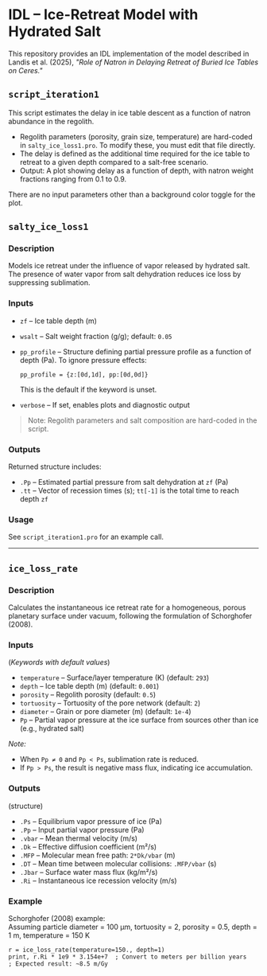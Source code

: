 # IDL – Ice-Retreat Model with Hydrated Salt

This repository provides an IDL implementation of the model described in Landis et al. (2025), *"Role of Natron in Delaying Retreat of Buried Ice Tables on Ceres."*

## `script_iteration1`

This script estimates the delay in ice table descent as a function of natron abundance in the regolith.

- Regolith parameters (porosity, grain size, temperature) are hard-coded in `salty_ice_loss1.pro`. To modify these, you must edit that file directly.
- The delay is defined as the additional time required for the ice table to retreat to a given depth compared to a salt-free scenario.
- Output: A plot showing delay as a function of depth, with natron weight fractions ranging from 0.1 to 0.9.

There are no input parameters other than a background color toggle for the plot.

## `salty_ice_loss1`

### Description

Models ice retreat under the influence of vapor released by hydrated salt. The presence of water vapor from salt dehydration reduces ice loss by suppressing sublimation.

### Inputs

- `zf` – Ice table depth (m)  
- `wsalt` – Salt weight fraction (g/g); default: `0.05`  
- `pp_profile` – Structure defining partial pressure profile as a function of depth (Pa). To ignore pressure effects:

  ```idl
  pp_profile = {z:[0d,1d], pp:[0d,0d]}
  ```

  This is the default if the keyword is unset.

- `verbose` – If set, enables plots and diagnostic output  

> Note: Regolith parameters and salt composition are hard-coded in the script.

### Outputs

Returned structure includes:

- `.Pp` – Estimated partial pressure from salt dehydration at `zf` (Pa)  
- `.tt` – Vector of recession times (s); `tt[-1]` is the total time to reach depth `zf`

### Usage

See `script_iteration1.pro` for an example call.

---

## `ice_loss_rate`

### Description

Calculates the instantaneous ice retreat rate for a homogeneous, porous planetary surface under vacuum, following the formulation of Schorghofer (2008).

### Inputs  
(*Keywords with default values*)

- `temperature` – Surface/layer temperature (K) (default: `293`)  
- `depth` – Ice table depth (m) (default: `0.001`)  
- `porosity` – Regolith porosity (default: `0.5`)  
- `tortuosity` – Tortuosity of the pore network (default: `2`)  
- `diameter` – Grain or pore diameter (m) (default: `1e-4`)  
- `Pp` – Partial vapor pressure at the ice surface from sources other than ice (e.g., hydrated salt)  

*Note:*

- When `Pp ≠ 0` and `Pp < Ps`, sublimation rate is reduced.  
- If `Pp > Ps`, the result is negative mass flux, indicating ice accumulation.

### Outputs  
(structure)

- `.Ps` – Equilibrium vapor pressure of ice (Pa)  
- `.Pp` – Input partial vapor pressure (Pa)  
- `.vbar` – Mean thermal velocity (m/s)  
- `.Dk` – Effective diffusion coefficient (m²/s)  
- `.MFP` – Molecular mean free path: `2*Dk/vbar` (m)  
- `.DT` – Mean time between molecular collisions: `.MFP/vbar` (s)  
- `.Jbar` – Surface water mass flux (kg/m²/s)  
- `.Ri` – Instantaneous ice recession velocity (m/s)

### Example

Schorghofer (2008) example:  
Assuming particle diameter = 100 µm, tortuosity = 2, porosity = 0.5, depth = 1 m, temperature = 150 K

```idl
r = ice_loss_rate(temperature=150., depth=1)
print, r.Ri * 1e9 * 3.154e+7  ; Convert to meters per billion years
; Expected result: ~8.5 m/Gy
```
